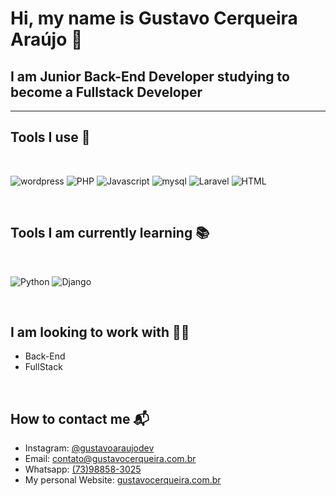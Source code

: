 # Hi, my name is **Gustavo Cerqueira Araújo** 👋 

## I am Junior Back-End Developer studying to become a Fullstack Developer

---

## Tools I use 🧰

<br>

![wordpress](https://img.shields.io/badge/Web-Wordpress-<>?style=plastic&logo=wordpress) ![PHP](https://img.shields.io/badge/Language-PHP-<>?style=plastic&logo=php) ![Javascript](https://img.shields.io/badge/Language-JavaScript-<>?style=plastic&logo=javascript) ![mysql](https://img.shields.io/badge/DB-Mysql-<>?style=plastic&logo=mysql) ![Laravel](https://img.shields.io/badge/Framework-Laravel-<>?style=plastic&logo=laravel) ![HTML](https://img.shields.io/badge/FrontEnd-HTML/CSS-<>?style=plastic&logo=css)

<br>

## Tools I am currently learning 📚

<br>

![Python](https://img.shields.io/badge/Language-Python-<>?style=plastic&logo=python) ![Django](https://img.shields.io/badge/FrontEnd-React-<>?style=plastic&logo=react)

<br>

## I am looking to work with 👨‍💻

- Back-End
- FullStack

<br>

## How to contact me 📬

- Instagram: [@gustavoaraujodev](https://www.instagram.com/gustavoaraujodev/)
- Email: contato@gustavocerqueira.com.br
- Whatsapp: [(73)98858-3025](tel:73988583025)
- My personal Website: [gustavocerqueira.com.br](https://gustavocerqueira.com.br/)